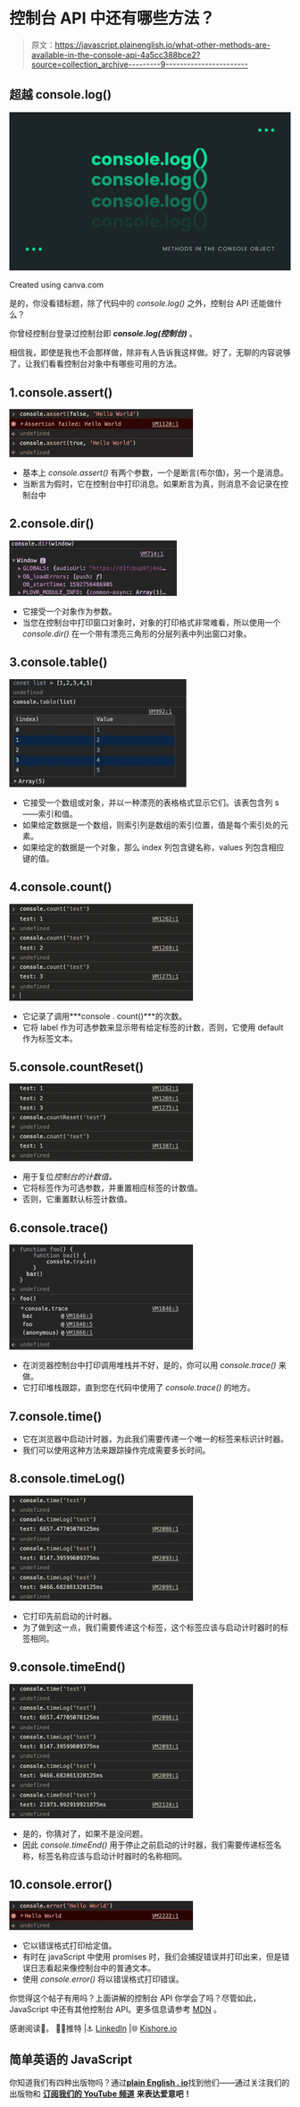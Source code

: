 # 控制台 API 中还有哪些方法？

> 原文：<https://javascript.plainenglish.io/what-other-methods-are-available-in-the-console-api-4a5cc388bce2?source=collection_archive---------9----------------------->

## 超越 console.log()

![](img/6073f48c6859d9dbaa4da2b06d243734.png)

Created using canva.com

是的，你没看错标题，除了代码中的 *console.log()* 之外，控制台 API 还能做什么？

你曾经控制台登录过控制台即 ***console.log(控制台)*** 。

相信我，即使是我也不会那样做，除非有人告诉我这样做。好了，无聊的内容说够了，让我们看看控制台对象中有哪些可用的方法。

## 1.console.assert()

![](img/cdfaa0e6708a541377fd2e3725d964b4.png)

*   基本上 *console.assert()* 有两个参数，一个是断言(布尔值)，另一个是消息。
*   当断言为假时，它在控制台中打印消息。如果断言为真，则消息不会记录在控制台中

## 2.console.dir()

![](img/e981950ae02098998306f7935d083e38.png)

*   它接受一个对象作为参数。
*   当您在控制台中打印窗口对象时，对象的打印格式非常难看，所以使用一个 *console.dir()* 在一个带有漂亮三角形的分层列表中列出窗口对象。

## 3.console.table()

![](img/a53c24734bc9b9d49c751e24bea56b99.png)

*   它接受一个数组或对象，并以一种漂亮的表格格式显示它们。该表包含列 s——索引和值。
*   如果给定数据是一个数组，则索引列是数组的索引位置，值是每个索引处的元素。
*   如果给定的数据是一个对象，那么 index 列包含键名称，values 列包含相应键的值。

## 4.console.count()

![](img/8f5bd76d9c0f580a98be2855d95e104d.png)

*   它记录了调用***console . count()***的次数。
*   它将 label 作为可选参数来显示带有给定标签的计数，否则，它使用 default 作为标签文本。

## 5.console.countReset()

![](img/e88343abff7faafd6e17aafab5d21272.png)

*   用于复位*控制台的计数值。*
*   它将标签作为可选参数，并重置相应标签的计数值。
*   否则，它重置默认标签计数值。

## 6.console.trace()

![](img/e72c15d99065b8b47c6007ffd3b1048f.png)

*   在浏览器控制台中打印调用堆栈并不好，是的，你可以用 *console.trace()* 来做。
*   它打印堆栈跟踪，直到您在代码中使用了 *console.trace()* 的地方。

## 7.console.time()

*   它在浏览器中启动计时器，为此我们需要传递一个唯一的标签来标识计时器。
*   我们可以使用这种方法来跟踪操作完成需要多长时间。

## 8.console.timeLog()

![](img/9c725dbbbf91d6ae52d2f9f3533c1ee6.png)

*   它打印先前启动的计时器。
*   为了做到这一点，我们需要传递这个标签，这个标签应该与启动计时器时的标签相同。

## 9.console.timeEnd()

![](img/f763756eb48f46db47e53d0031c6dd99.png)

*   是的，你猜对了，如果不是没问题。
*   因此 *console.timeEnd()* 用于停止之前启动的计时器，我们需要传递标签名称，标签名称应该与启动计时器时的名称相同。

## 10.console.error()

![](img/2c35cb84eacd5f0867b2e771d9efef43.png)

*   它以错误格式打印给定值。
*   有时在 javaScript 中使用 promises 时，我们会捕捉错误并打印出来，但是错误日志看起来像控制台中的普通文本。
*   使用 *console.error()* 将以错误格式打印错误。

你觉得这个帖子有用吗？上面讲解的控制台 API 你学会了吗？尽管如此，JavaScript 中还有其他控制台 API。更多信息请参考 [MDN](https://developer.mozilla.org/en-US/docs/Web/API/Console) 。

感谢阅读🚀。
👨‍💻推特 |⚓️ [LinkedIn](https://www.linkedin.com/in/kishoreio/) |🌐 [Kishore.io](https://kishore.io/)

## 简单英语的 JavaScript

你知道我们有四种出版物吗？通过[**plain English . io**](https://plainenglish.io/)找到他们——通过关注我们的出版物和 [**订阅我们的 YouTube 频道**](https://www.youtube.com/channel/UCtipWUghju290NWcn8jhyAw) **来表达爱意吧！**